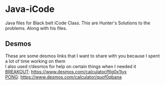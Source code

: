 # Java-iCode
Java files for Black belt iCode Class.
This are Hunter's Solutions to the problems.
Along with his files.
## Desmos
These are some desmos links that I want to share with you because I spent a lot of time working on them
<br>I also used r/desmos for help on certain things when I needed it
<br>[BREAKOUT](https://www.desmos.com/calculator/ftlg0x1lyx): https://www.desmos.com/calculator/ftlg0x1lyx
<br>[PONG](https://www.desmos.com/calculator/quof0qbana): https://www.desmos.com/calculator/quof0qbana
